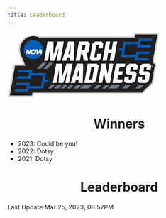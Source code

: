```yaml
---
title: Leaderboard
---
```


<link href="/rmarkdown-libs/tabwid/tabwid.css" rel="stylesheet" />

<style type="text/css">
h1 {
  text-align: center;
}
</style>

![march madness logo](march_madness_logo.png)

# Winners

-   2023: Could be you!
-   2022: Dotsy
-   2021: Dotsy

# Leaderboard

Last Update Mar 25, 2023, 08:57PM

<template id="d843a499-0df2-48dd-bb95-a0bd36a2b77b"><style>
.tabwid table{
  border-spacing:0px !important;
  border-collapse:collapse;
  line-height:1;
  margin-left:auto;
  margin-right:auto;
  border-width: 0;
  display: table;
  margin-top: 1.275em;
  margin-bottom: 1.275em;
  border-color: transparent;
}
.tabwid_left table{
  margin-left:0;
}
.tabwid_right table{
  margin-right:0;
}
.tabwid td {
    padding: 0;
}
.tabwid a {
  text-decoration: none;
}
.tabwid thead {
    background-color: transparent;
}
.tabwid tfoot {
    background-color: transparent;
}
.tabwid table tr {
background-color: transparent;
}
</style><div class="tabwid"><style>.cl-28ed9d48{}.cl-28e525a0{font-family:'Helvetica';font-size:11pt;font-weight:bold;font-style:normal;text-decoration:none;color:rgba(0, 0, 0, 1.00);background-color:transparent;}.cl-28e525b4{font-family:'Helvetica';font-size:11pt;font-weight:normal;font-style:normal;text-decoration:none;color:rgba(0, 0, 0, 1.00);background-color:transparent;}.cl-28e53e64{margin:0;text-align:center;border-bottom: 0 solid rgba(0, 0, 0, 1.00);border-top: 0 solid rgba(0, 0, 0, 1.00);border-left: 0 solid rgba(0, 0, 0, 1.00);border-right: 0 solid rgba(0, 0, 0, 1.00);padding-bottom:5pt;padding-top:5pt;padding-left:5pt;padding-right:5pt;line-height: 1;background-color:transparent;}.cl-28e589e6{width:126.3pt;background-color:transparent;vertical-align: middle;border-bottom: 0 solid rgba(0, 0, 0, 1.00);border-top: 0 solid rgba(0, 0, 0, 1.00);border-left: 0 solid rgba(0, 0, 0, 1.00);border-right: 0 solid rgba(0, 0, 0, 1.00);margin-bottom:0;margin-top:0;margin-left:0;margin-right:0;}.cl-28e589fa{width:70.1pt;background-color:transparent;vertical-align: middle;border-bottom: 0 solid rgba(0, 0, 0, 1.00);border-top: 0 solid rgba(0, 0, 0, 1.00);border-left: 0 solid rgba(0, 0, 0, 1.00);border-right: 0 solid rgba(0, 0, 0, 1.00);margin-bottom:0;margin-top:0;margin-left:0;margin-right:0;}.cl-28e589fb{width:114.7pt;background-color:transparent;vertical-align: middle;border-bottom: 0 solid rgba(0, 0, 0, 1.00);border-top: 0 solid rgba(0, 0, 0, 1.00);border-left: 0 solid rgba(0, 0, 0, 1.00);border-right: 0 solid rgba(0, 0, 0, 1.00);margin-bottom:0;margin-top:0;margin-left:0;margin-right:0;}.cl-28e589fc{width:51.1pt;background-color:transparent;vertical-align: middle;border-bottom: 0 solid rgba(0, 0, 0, 1.00);border-top: 0 solid rgba(0, 0, 0, 1.00);border-left: 0 solid rgba(0, 0, 0, 1.00);border-right: 0 solid rgba(0, 0, 0, 1.00);margin-bottom:0;margin-top:0;margin-left:0;margin-right:0;}.cl-28e58a04{width:47.4pt;background-color:transparent;vertical-align: middle;border-bottom: 0 solid rgba(0, 0, 0, 1.00);border-top: 0 solid rgba(0, 0, 0, 1.00);border-left: 0 solid rgba(0, 0, 0, 1.00);border-right: 0 solid rgba(0, 0, 0, 1.00);margin-bottom:0;margin-top:0;margin-left:0;margin-right:0;}.cl-28e58a05{width:126.3pt;background-color:transparent;vertical-align: middle;border-bottom: 0 solid rgba(0, 0, 0, 1.00);border-top: 0 solid rgba(0, 0, 0, 1.00);border-left: 0 solid rgba(0, 0, 0, 1.00);border-right: 0 solid rgba(0, 0, 0, 1.00);margin-bottom:0;margin-top:0;margin-left:0;margin-right:0;}.cl-28e58a0e{width:114.7pt;background-color:transparent;vertical-align: middle;border-bottom: 0 solid rgba(0, 0, 0, 1.00);border-top: 0 solid rgba(0, 0, 0, 1.00);border-left: 0 solid rgba(0, 0, 0, 1.00);border-right: 0 solid rgba(0, 0, 0, 1.00);margin-bottom:0;margin-top:0;margin-left:0;margin-right:0;}.cl-28e58a18{width:70.1pt;background-color:transparent;vertical-align: middle;border-bottom: 0 solid rgba(0, 0, 0, 1.00);border-top: 0 solid rgba(0, 0, 0, 1.00);border-left: 0 solid rgba(0, 0, 0, 1.00);border-right: 0 solid rgba(0, 0, 0, 1.00);margin-bottom:0;margin-top:0;margin-left:0;margin-right:0;}.cl-28e58a19{width:51.1pt;background-color:transparent;vertical-align: middle;border-bottom: 0 solid rgba(0, 0, 0, 1.00);border-top: 0 solid rgba(0, 0, 0, 1.00);border-left: 0 solid rgba(0, 0, 0, 1.00);border-right: 0 solid rgba(0, 0, 0, 1.00);margin-bottom:0;margin-top:0;margin-left:0;margin-right:0;}.cl-28e58a1a{width:47.4pt;background-color:transparent;vertical-align: middle;border-bottom: 0 solid rgba(0, 0, 0, 1.00);border-top: 0 solid rgba(0, 0, 0, 1.00);border-left: 0 solid rgba(0, 0, 0, 1.00);border-right: 0 solid rgba(0, 0, 0, 1.00);margin-bottom:0;margin-top:0;margin-left:0;margin-right:0;}.cl-28e58a1b{width:47.4pt;background-color:transparent;vertical-align: middle;border-bottom: 0 solid rgba(0, 0, 0, 1.00);border-top: 0 solid rgba(0, 0, 0, 1.00);border-left: 0 solid rgba(0, 0, 0, 1.00);border-right: 0 solid rgba(0, 0, 0, 1.00);margin-bottom:0;margin-top:0;margin-left:0;margin-right:0;}.cl-28e58a22{width:126.3pt;background-color:transparent;vertical-align: middle;border-bottom: 0 solid rgba(0, 0, 0, 1.00);border-top: 0 solid rgba(0, 0, 0, 1.00);border-left: 0 solid rgba(0, 0, 0, 1.00);border-right: 0 solid rgba(0, 0, 0, 1.00);margin-bottom:0;margin-top:0;margin-left:0;margin-right:0;}.cl-28e58a23{width:114.7pt;background-color:transparent;vertical-align: middle;border-bottom: 0 solid rgba(0, 0, 0, 1.00);border-top: 0 solid rgba(0, 0, 0, 1.00);border-left: 0 solid rgba(0, 0, 0, 1.00);border-right: 0 solid rgba(0, 0, 0, 1.00);margin-bottom:0;margin-top:0;margin-left:0;margin-right:0;}.cl-28e58a2c{width:70.1pt;background-color:transparent;vertical-align: middle;border-bottom: 0 solid rgba(0, 0, 0, 1.00);border-top: 0 solid rgba(0, 0, 0, 1.00);border-left: 0 solid rgba(0, 0, 0, 1.00);border-right: 0 solid rgba(0, 0, 0, 1.00);margin-bottom:0;margin-top:0;margin-left:0;margin-right:0;}.cl-28e58a2d{width:51.1pt;background-color:transparent;vertical-align: middle;border-bottom: 0 solid rgba(0, 0, 0, 1.00);border-top: 0 solid rgba(0, 0, 0, 1.00);border-left: 0 solid rgba(0, 0, 0, 1.00);border-right: 0 solid rgba(0, 0, 0, 1.00);margin-bottom:0;margin-top:0;margin-left:0;margin-right:0;}.cl-28e58a36{width:70.1pt;background-color:transparent;vertical-align: middle;border-bottom: 0 solid rgba(0, 0, 0, 1.00);border-top: 0 solid rgba(0, 0, 0, 1.00);border-left: 0 solid rgba(0, 0, 0, 1.00);border-right: 0 solid rgba(0, 0, 0, 1.00);margin-bottom:0;margin-top:0;margin-left:0;margin-right:0;}.cl-28e58a37{width:47.4pt;background-color:transparent;vertical-align: middle;border-bottom: 0 solid rgba(0, 0, 0, 1.00);border-top: 0 solid rgba(0, 0, 0, 1.00);border-left: 0 solid rgba(0, 0, 0, 1.00);border-right: 0 solid rgba(0, 0, 0, 1.00);margin-bottom:0;margin-top:0;margin-left:0;margin-right:0;}.cl-28e58a40{width:126.3pt;background-color:transparent;vertical-align: middle;border-bottom: 0 solid rgba(0, 0, 0, 1.00);border-top: 0 solid rgba(0, 0, 0, 1.00);border-left: 0 solid rgba(0, 0, 0, 1.00);border-right: 0 solid rgba(0, 0, 0, 1.00);margin-bottom:0;margin-top:0;margin-left:0;margin-right:0;}.cl-28e58a41{width:114.7pt;background-color:transparent;vertical-align: middle;border-bottom: 0 solid rgba(0, 0, 0, 1.00);border-top: 0 solid rgba(0, 0, 0, 1.00);border-left: 0 solid rgba(0, 0, 0, 1.00);border-right: 0 solid rgba(0, 0, 0, 1.00);margin-bottom:0;margin-top:0;margin-left:0;margin-right:0;}.cl-28e58a42{width:51.1pt;background-color:transparent;vertical-align: middle;border-bottom: 0 solid rgba(0, 0, 0, 1.00);border-top: 0 solid rgba(0, 0, 0, 1.00);border-left: 0 solid rgba(0, 0, 0, 1.00);border-right: 0 solid rgba(0, 0, 0, 1.00);margin-bottom:0;margin-top:0;margin-left:0;margin-right:0;}.cl-28e58a4a{width:51.1pt;background-color:transparent;vertical-align: middle;border-bottom: 0 solid rgba(0, 0, 0, 1.00);border-top: 0 solid rgba(0, 0, 0, 1.00);border-left: 0 solid rgba(0, 0, 0, 1.00);border-right: 0 solid rgba(0, 0, 0, 1.00);margin-bottom:0;margin-top:0;margin-left:0;margin-right:0;}.cl-28e58a4b{width:70.1pt;background-color:transparent;vertical-align: middle;border-bottom: 0 solid rgba(0, 0, 0, 1.00);border-top: 0 solid rgba(0, 0, 0, 1.00);border-left: 0 solid rgba(0, 0, 0, 1.00);border-right: 0 solid rgba(0, 0, 0, 1.00);margin-bottom:0;margin-top:0;margin-left:0;margin-right:0;}.cl-28e58a4c{width:126.3pt;background-color:transparent;vertical-align: middle;border-bottom: 0 solid rgba(0, 0, 0, 1.00);border-top: 0 solid rgba(0, 0, 0, 1.00);border-left: 0 solid rgba(0, 0, 0, 1.00);border-right: 0 solid rgba(0, 0, 0, 1.00);margin-bottom:0;margin-top:0;margin-left:0;margin-right:0;}.cl-28e58a4d{width:114.7pt;background-color:transparent;vertical-align: middle;border-bottom: 0 solid rgba(0, 0, 0, 1.00);border-top: 0 solid rgba(0, 0, 0, 1.00);border-left: 0 solid rgba(0, 0, 0, 1.00);border-right: 0 solid rgba(0, 0, 0, 1.00);margin-bottom:0;margin-top:0;margin-left:0;margin-right:0;}.cl-28e58a54{width:47.4pt;background-color:transparent;vertical-align: middle;border-bottom: 0 solid rgba(0, 0, 0, 1.00);border-top: 0 solid rgba(0, 0, 0, 1.00);border-left: 0 solid rgba(0, 0, 0, 1.00);border-right: 0 solid rgba(0, 0, 0, 1.00);margin-bottom:0;margin-top:0;margin-left:0;margin-right:0;}.cl-28e58a55{width:47.4pt;background-color:transparent;vertical-align: middle;border-bottom: 0 solid rgba(0, 0, 0, 1.00);border-top: 0 solid rgba(0, 0, 0, 1.00);border-left: 0 solid rgba(0, 0, 0, 1.00);border-right: 0 solid rgba(0, 0, 0, 1.00);margin-bottom:0;margin-top:0;margin-left:0;margin-right:0;}.cl-28e58a56{width:114.7pt;background-color:transparent;vertical-align: middle;border-bottom: 0 solid rgba(0, 0, 0, 1.00);border-top: 0 solid rgba(0, 0, 0, 1.00);border-left: 0 solid rgba(0, 0, 0, 1.00);border-right: 0 solid rgba(0, 0, 0, 1.00);margin-bottom:0;margin-top:0;margin-left:0;margin-right:0;}.cl-28e58a57{width:70.1pt;background-color:transparent;vertical-align: middle;border-bottom: 0 solid rgba(0, 0, 0, 1.00);border-top: 0 solid rgba(0, 0, 0, 1.00);border-left: 0 solid rgba(0, 0, 0, 1.00);border-right: 0 solid rgba(0, 0, 0, 1.00);margin-bottom:0;margin-top:0;margin-left:0;margin-right:0;}.cl-28e58a5e{width:51.1pt;background-color:transparent;vertical-align: middle;border-bottom: 0 solid rgba(0, 0, 0, 1.00);border-top: 0 solid rgba(0, 0, 0, 1.00);border-left: 0 solid rgba(0, 0, 0, 1.00);border-right: 0 solid rgba(0, 0, 0, 1.00);margin-bottom:0;margin-top:0;margin-left:0;margin-right:0;}.cl-28e58a5f{width:126.3pt;background-color:transparent;vertical-align: middle;border-bottom: 0 solid rgba(0, 0, 0, 1.00);border-top: 0 solid rgba(0, 0, 0, 1.00);border-left: 0 solid rgba(0, 0, 0, 1.00);border-right: 0 solid rgba(0, 0, 0, 1.00);margin-bottom:0;margin-top:0;margin-left:0;margin-right:0;}.cl-28e58a60{width:126.3pt;background-color:transparent;vertical-align: middle;border-bottom: 0 solid rgba(0, 0, 0, 1.00);border-top: 0 solid rgba(0, 0, 0, 1.00);border-left: 0 solid rgba(0, 0, 0, 1.00);border-right: 0 solid rgba(0, 0, 0, 1.00);margin-bottom:0;margin-top:0;margin-left:0;margin-right:0;}.cl-28e58a68{width:114.7pt;background-color:transparent;vertical-align: middle;border-bottom: 0 solid rgba(0, 0, 0, 1.00);border-top: 0 solid rgba(0, 0, 0, 1.00);border-left: 0 solid rgba(0, 0, 0, 1.00);border-right: 0 solid rgba(0, 0, 0, 1.00);margin-bottom:0;margin-top:0;margin-left:0;margin-right:0;}.cl-28e58a69{width:70.1pt;background-color:transparent;vertical-align: middle;border-bottom: 0 solid rgba(0, 0, 0, 1.00);border-top: 0 solid rgba(0, 0, 0, 1.00);border-left: 0 solid rgba(0, 0, 0, 1.00);border-right: 0 solid rgba(0, 0, 0, 1.00);margin-bottom:0;margin-top:0;margin-left:0;margin-right:0;}.cl-28e58a6a{width:47.4pt;background-color:transparent;vertical-align: middle;border-bottom: 0 solid rgba(0, 0, 0, 1.00);border-top: 0 solid rgba(0, 0, 0, 1.00);border-left: 0 solid rgba(0, 0, 0, 1.00);border-right: 0 solid rgba(0, 0, 0, 1.00);margin-bottom:0;margin-top:0;margin-left:0;margin-right:0;}.cl-28e58a72{width:51.1pt;background-color:transparent;vertical-align: middle;border-bottom: 0 solid rgba(0, 0, 0, 1.00);border-top: 0 solid rgba(0, 0, 0, 1.00);border-left: 0 solid rgba(0, 0, 0, 1.00);border-right: 0 solid rgba(0, 0, 0, 1.00);margin-bottom:0;margin-top:0;margin-left:0;margin-right:0;}.cl-28e58a73{width:114.7pt;background-color:transparent;vertical-align: middle;border-bottom: 0 solid rgba(0, 0, 0, 1.00);border-top: 0 solid rgba(0, 0, 0, 1.00);border-left: 0 solid rgba(0, 0, 0, 1.00);border-right: 0 solid rgba(0, 0, 0, 1.00);margin-bottom:0;margin-top:0;margin-left:0;margin-right:0;}.cl-28e58a74{width:126.3pt;background-color:transparent;vertical-align: middle;border-bottom: 0 solid rgba(0, 0, 0, 1.00);border-top: 0 solid rgba(0, 0, 0, 1.00);border-left: 0 solid rgba(0, 0, 0, 1.00);border-right: 0 solid rgba(0, 0, 0, 1.00);margin-bottom:0;margin-top:0;margin-left:0;margin-right:0;}.cl-28e58a7c{width:47.4pt;background-color:transparent;vertical-align: middle;border-bottom: 0 solid rgba(0, 0, 0, 1.00);border-top: 0 solid rgba(0, 0, 0, 1.00);border-left: 0 solid rgba(0, 0, 0, 1.00);border-right: 0 solid rgba(0, 0, 0, 1.00);margin-bottom:0;margin-top:0;margin-left:0;margin-right:0;}.cl-28e58a7d{width:70.1pt;background-color:transparent;vertical-align: middle;border-bottom: 0 solid rgba(0, 0, 0, 1.00);border-top: 0 solid rgba(0, 0, 0, 1.00);border-left: 0 solid rgba(0, 0, 0, 1.00);border-right: 0 solid rgba(0, 0, 0, 1.00);margin-bottom:0;margin-top:0;margin-left:0;margin-right:0;}.cl-28e58a7e{width:51.1pt;background-color:transparent;vertical-align: middle;border-bottom: 0 solid rgba(0, 0, 0, 1.00);border-top: 0 solid rgba(0, 0, 0, 1.00);border-left: 0 solid rgba(0, 0, 0, 1.00);border-right: 0 solid rgba(0, 0, 0, 1.00);margin-bottom:0;margin-top:0;margin-left:0;margin-right:0;}.cl-28e58a86{width:126.3pt;background-color:transparent;vertical-align: middle;border-bottom: 2pt solid rgba(102, 102, 102, 1.00);border-top: 0 solid rgba(0, 0, 0, 1.00);border-left: 0 solid rgba(0, 0, 0, 1.00);border-right: 0 solid rgba(0, 0, 0, 1.00);margin-bottom:0;margin-top:0;margin-left:0;margin-right:0;}.cl-28e58a87{width:70.1pt;background-color:transparent;vertical-align: middle;border-bottom: 2pt solid rgba(102, 102, 102, 1.00);border-top: 0 solid rgba(0, 0, 0, 1.00);border-left: 0 solid rgba(0, 0, 0, 1.00);border-right: 0 solid rgba(0, 0, 0, 1.00);margin-bottom:0;margin-top:0;margin-left:0;margin-right:0;}.cl-28e58a88{width:114.7pt;background-color:transparent;vertical-align: middle;border-bottom: 2pt solid rgba(102, 102, 102, 1.00);border-top: 0 solid rgba(0, 0, 0, 1.00);border-left: 0 solid rgba(0, 0, 0, 1.00);border-right: 0 solid rgba(0, 0, 0, 1.00);margin-bottom:0;margin-top:0;margin-left:0;margin-right:0;}.cl-28e58a90{width:51.1pt;background-color:transparent;vertical-align: middle;border-bottom: 2pt solid rgba(102, 102, 102, 1.00);border-top: 0 solid rgba(0, 0, 0, 1.00);border-left: 0 solid rgba(0, 0, 0, 1.00);border-right: 0 solid rgba(0, 0, 0, 1.00);margin-bottom:0;margin-top:0;margin-left:0;margin-right:0;}.cl-28e58a91{width:47.4pt;background-color:transparent;vertical-align: middle;border-bottom: 2pt solid rgba(102, 102, 102, 1.00);border-top: 0 solid rgba(0, 0, 0, 1.00);border-left: 0 solid rgba(0, 0, 0, 1.00);border-right: 0 solid rgba(0, 0, 0, 1.00);margin-bottom:0;margin-top:0;margin-left:0;margin-right:0;}.cl-28e58a92{width:126.3pt;background-color:transparent;vertical-align: middle;border-bottom: 0 solid rgba(0, 0, 0, 1.00);border-top: 0 solid rgba(0, 0, 0, 1.00);border-left: 0 solid rgba(0, 0, 0, 1.00);border-right: 0 solid rgba(0, 0, 0, 1.00);margin-bottom:0;margin-top:0;margin-left:0;margin-right:0;}.cl-28e58a9a{width:47.4pt;background-color:transparent;vertical-align: middle;border-bottom: 0 solid rgba(0, 0, 0, 1.00);border-top: 0 solid rgba(0, 0, 0, 1.00);border-left: 0 solid rgba(0, 0, 0, 1.00);border-right: 0 solid rgba(0, 0, 0, 1.00);margin-bottom:0;margin-top:0;margin-left:0;margin-right:0;}.cl-28e58a9b{width:51.1pt;background-color:transparent;vertical-align: middle;border-bottom: 0 solid rgba(0, 0, 0, 1.00);border-top: 0 solid rgba(0, 0, 0, 1.00);border-left: 0 solid rgba(0, 0, 0, 1.00);border-right: 0 solid rgba(0, 0, 0, 1.00);margin-bottom:0;margin-top:0;margin-left:0;margin-right:0;}.cl-28e58aa4{width:114.7pt;background-color:transparent;vertical-align: middle;border-bottom: 0 solid rgba(0, 0, 0, 1.00);border-top: 0 solid rgba(0, 0, 0, 1.00);border-left: 0 solid rgba(0, 0, 0, 1.00);border-right: 0 solid rgba(0, 0, 0, 1.00);margin-bottom:0;margin-top:0;margin-left:0;margin-right:0;}.cl-28e58aa5{width:70.1pt;background-color:transparent;vertical-align: middle;border-bottom: 0 solid rgba(0, 0, 0, 1.00);border-top: 0 solid rgba(0, 0, 0, 1.00);border-left: 0 solid rgba(0, 0, 0, 1.00);border-right: 0 solid rgba(0, 0, 0, 1.00);margin-bottom:0;margin-top:0;margin-left:0;margin-right:0;}.cl-28e58aae{width:51.1pt;background-color:transparent;vertical-align: middle;border-bottom: 0 solid rgba(0, 0, 0, 1.00);border-top: 0 solid rgba(0, 0, 0, 1.00);border-left: 0 solid rgba(0, 0, 0, 1.00);border-right: 0 solid rgba(0, 0, 0, 1.00);margin-bottom:0;margin-top:0;margin-left:0;margin-right:0;}.cl-28e58aaf{width:126.3pt;background-color:transparent;vertical-align: middle;border-bottom: 0 solid rgba(0, 0, 0, 1.00);border-top: 0 solid rgba(0, 0, 0, 1.00);border-left: 0 solid rgba(0, 0, 0, 1.00);border-right: 0 solid rgba(0, 0, 0, 1.00);margin-bottom:0;margin-top:0;margin-left:0;margin-right:0;}.cl-28e58ab0{width:114.7pt;background-color:transparent;vertical-align: middle;border-bottom: 0 solid rgba(0, 0, 0, 1.00);border-top: 0 solid rgba(0, 0, 0, 1.00);border-left: 0 solid rgba(0, 0, 0, 1.00);border-right: 0 solid rgba(0, 0, 0, 1.00);margin-bottom:0;margin-top:0;margin-left:0;margin-right:0;}.cl-28e58ab8{width:70.1pt;background-color:transparent;vertical-align: middle;border-bottom: 0 solid rgba(0, 0, 0, 1.00);border-top: 0 solid rgba(0, 0, 0, 1.00);border-left: 0 solid rgba(0, 0, 0, 1.00);border-right: 0 solid rgba(0, 0, 0, 1.00);margin-bottom:0;margin-top:0;margin-left:0;margin-right:0;}.cl-28e58ab9{width:47.4pt;background-color:transparent;vertical-align: middle;border-bottom: 0 solid rgba(0, 0, 0, 1.00);border-top: 0 solid rgba(0, 0, 0, 1.00);border-left: 0 solid rgba(0, 0, 0, 1.00);border-right: 0 solid rgba(0, 0, 0, 1.00);margin-bottom:0;margin-top:0;margin-left:0;margin-right:0;}.cl-28e58aba{width:51.1pt;background-color:transparent;vertical-align: middle;border-bottom: 0 solid rgba(0, 0, 0, 1.00);border-top: 0 solid rgba(0, 0, 0, 1.00);border-left: 0 solid rgba(0, 0, 0, 1.00);border-right: 0 solid rgba(0, 0, 0, 1.00);margin-bottom:0;margin-top:0;margin-left:0;margin-right:0;}.cl-28e58abb{width:126.3pt;background-color:transparent;vertical-align: middle;border-bottom: 0 solid rgba(0, 0, 0, 1.00);border-top: 0 solid rgba(0, 0, 0, 1.00);border-left: 0 solid rgba(0, 0, 0, 1.00);border-right: 0 solid rgba(0, 0, 0, 1.00);margin-bottom:0;margin-top:0;margin-left:0;margin-right:0;}.cl-28e58ac2{width:70.1pt;background-color:transparent;vertical-align: middle;border-bottom: 0 solid rgba(0, 0, 0, 1.00);border-top: 0 solid rgba(0, 0, 0, 1.00);border-left: 0 solid rgba(0, 0, 0, 1.00);border-right: 0 solid rgba(0, 0, 0, 1.00);margin-bottom:0;margin-top:0;margin-left:0;margin-right:0;}.cl-28e58ac3{width:47.4pt;background-color:transparent;vertical-align: middle;border-bottom: 0 solid rgba(0, 0, 0, 1.00);border-top: 0 solid rgba(0, 0, 0, 1.00);border-left: 0 solid rgba(0, 0, 0, 1.00);border-right: 0 solid rgba(0, 0, 0, 1.00);margin-bottom:0;margin-top:0;margin-left:0;margin-right:0;}.cl-28e58ac4{width:114.7pt;background-color:transparent;vertical-align: middle;border-bottom: 0 solid rgba(0, 0, 0, 1.00);border-top: 0 solid rgba(0, 0, 0, 1.00);border-left: 0 solid rgba(0, 0, 0, 1.00);border-right: 0 solid rgba(0, 0, 0, 1.00);margin-bottom:0;margin-top:0;margin-left:0;margin-right:0;}.cl-28e58ac5{width:51.1pt;background-color:transparent;vertical-align: middle;border-bottom: 2pt solid rgba(102, 102, 102, 1.00);border-top: 2pt solid rgba(102, 102, 102, 1.00);border-left: 0 solid rgba(0, 0, 0, 1.00);border-right: 0 solid rgba(0, 0, 0, 1.00);margin-bottom:0;margin-top:0;margin-left:0;margin-right:0;}.cl-28e58acc{width:114.7pt;background-color:transparent;vertical-align: middle;border-bottom: 2pt solid rgba(102, 102, 102, 1.00);border-top: 2pt solid rgba(102, 102, 102, 1.00);border-left: 0 solid rgba(0, 0, 0, 1.00);border-right: 0 solid rgba(0, 0, 0, 1.00);margin-bottom:0;margin-top:0;margin-left:0;margin-right:0;}.cl-28e58acd{width:70.1pt;background-color:transparent;vertical-align: middle;border-bottom: 2pt solid rgba(102, 102, 102, 1.00);border-top: 2pt solid rgba(102, 102, 102, 1.00);border-left: 0 solid rgba(0, 0, 0, 1.00);border-right: 0 solid rgba(0, 0, 0, 1.00);margin-bottom:0;margin-top:0;margin-left:0;margin-right:0;}.cl-28e58ace{width:126.3pt;background-color:transparent;vertical-align: middle;border-bottom: 2pt solid rgba(102, 102, 102, 1.00);border-top: 2pt solid rgba(102, 102, 102, 1.00);border-left: 0 solid rgba(0, 0, 0, 1.00);border-right: 0 solid rgba(0, 0, 0, 1.00);margin-bottom:0;margin-top:0;margin-left:0;margin-right:0;}.cl-28e58ad6{width:47.4pt;background-color:transparent;vertical-align: middle;border-bottom: 2pt solid rgba(102, 102, 102, 1.00);border-top: 2pt solid rgba(102, 102, 102, 1.00);border-left: 0 solid rgba(0, 0, 0, 1.00);border-right: 0 solid rgba(0, 0, 0, 1.00);margin-bottom:0;margin-top:0;margin-left:0;margin-right:0;}</style><table class='cl-28ed9d48'>
<thead><tr style="overflow-wrap:break-word;"><td class="cl-28e58ad6"><p class="cl-28e53e64"><span class="cl-28e525a0">Rank</span></p></td><td class="cl-28e58acd"><p class="cl-28e53e64"><span class="cl-28e525a0">Player</span></p></td><td class="cl-28e58acc"><p class="cl-28e53e64"><span class="cl-28e525a0">Teams Remaining</span></p></td><td class="cl-28e58ac5"><p class="cl-28e53e64"><span class="cl-28e525a0">Score</span></p></td><td class="cl-28e58ace"><p class="cl-28e53e64"><span class="cl-28e525a0">Best Possible Score</span></p></td></tr></thead><tbody><tr style="overflow-wrap:break-word;"><td class="cl-28e58a04"><p class="cl-28e53e64"><span class="cl-28e525b4">1</span></p></td><td class="cl-28e589fa"><p class="cl-28e53e64"><span class="cl-28e525b4">Duff</span></p></td><td class="cl-28e589fb"><p class="cl-28e53e64"><span class="cl-28e525b4">1</span></p></td><td class="cl-28e589fc"><p class="cl-28e53e64"><span class="cl-28e525b4">48</span></p></td><td class="cl-28e589e6"><p class="cl-28e53e64"><span class="cl-28e525b4">57</span></p></td></tr><tr style="overflow-wrap:break-word;"><td class="cl-28e58a55"><p class="cl-28e53e64"><span class="cl-28e525b4">2</span></p></td><td class="cl-28e58a57"><p class="cl-28e53e64"><span class="cl-28e525b4">Maddie</span></p></td><td class="cl-28e58a56"><p class="cl-28e53e64"><span class="cl-28e525b4">1</span></p></td><td class="cl-28e58a5e"><p class="cl-28e53e64"><span class="cl-28e525b4">40</span></p></td><td class="cl-28e58a5f"><p class="cl-28e53e64"><span class="cl-28e525b4">58</span></p></td></tr><tr style="overflow-wrap:break-word;"><td class="cl-28e58a37"><p class="cl-28e53e64"><span class="cl-28e525b4">3</span></p></td><td class="cl-28e58a36"><p class="cl-28e53e64"><span class="cl-28e525b4">Mike</span></p></td><td class="cl-28e58a41"><p class="cl-28e53e64"><span class="cl-28e525b4">2</span></p></td><td class="cl-28e58a42"><p class="cl-28e53e64"><span class="cl-28e525b4">36</span></p></td><td class="cl-28e58a40"><p class="cl-28e53e64"><span class="cl-28e525b4">60</span></p></td></tr><tr style="overflow-wrap:break-word;"><td class="cl-28e58a9a"><p class="cl-28e53e64"><span class="cl-28e525b4">4</span></p></td><td class="cl-28e58aa5"><p class="cl-28e53e64"><span class="cl-28e525b4">Colameco</span></p></td><td class="cl-28e58aa4"><p class="cl-28e53e64"><span class="cl-28e525b4">2</span></p></td><td class="cl-28e58a9b"><p class="cl-28e53e64"><span class="cl-28e525b4">35</span></p></td><td class="cl-28e58a92"><p class="cl-28e53e64"><span class="cl-28e525b4">61</span></p></td></tr><tr style="overflow-wrap:break-word;"><td class="cl-28e58a37"><p class="cl-28e53e64"><span class="cl-28e525b4">5</span></p></td><td class="cl-28e58a36"><p class="cl-28e53e64"><span class="cl-28e525b4">Wilent</span></p></td><td class="cl-28e58a41"><p class="cl-28e53e64"><span class="cl-28e525b4">2</span></p></td><td class="cl-28e58a42"><p class="cl-28e53e64"><span class="cl-28e525b4">32</span></p></td><td class="cl-28e58a40"><p class="cl-28e53e64"><span class="cl-28e525b4">53</span></p></td></tr><tr style="overflow-wrap:break-word;"><td class="cl-28e58a37"><p class="cl-28e53e64"><span class="cl-28e525b4">5</span></p></td><td class="cl-28e58a36"><p class="cl-28e53e64"><span class="cl-28e525b4">Rene</span></p></td><td class="cl-28e58a41"><p class="cl-28e53e64"><span class="cl-28e525b4">1</span></p></td><td class="cl-28e58a42"><p class="cl-28e53e64"><span class="cl-28e525b4">32</span></p></td><td class="cl-28e58a40"><p class="cl-28e53e64"><span class="cl-28e525b4">44</span></p></td></tr><tr style="overflow-wrap:break-word;"><td class="cl-28e58ab9"><p class="cl-28e53e64"><span class="cl-28e525b4">7</span></p></td><td class="cl-28e58ab8"><p class="cl-28e53e64"><span class="cl-28e525b4">Ry Guy</span></p></td><td class="cl-28e58ab0"><p class="cl-28e53e64"><span class="cl-28e525b4">1</span></p></td><td class="cl-28e58aae"><p class="cl-28e53e64"><span class="cl-28e525b4">31</span></p></td><td class="cl-28e58aaf"><p class="cl-28e53e64"><span class="cl-28e525b4">46</span></p></td></tr><tr style="overflow-wrap:break-word;"><td class="cl-28e58ac3"><p class="cl-28e53e64"><span class="cl-28e525b4">8</span></p></td><td class="cl-28e58ac2"><p class="cl-28e53e64"><span class="cl-28e525b4">Wong</span></p></td><td class="cl-28e58ac4"><p class="cl-28e53e64"><span class="cl-28e525b4">1</span></p></td><td class="cl-28e58aba"><p class="cl-28e53e64"><span class="cl-28e525b4">27</span></p></td><td class="cl-28e58abb"><p class="cl-28e53e64"><span class="cl-28e525b4">39</span></p></td></tr><tr style="overflow-wrap:break-word;"><td class="cl-28e58ab9"><p class="cl-28e53e64"><span class="cl-28e525b4">9</span></p></td><td class="cl-28e58ab8"><p class="cl-28e53e64"><span class="cl-28e525b4">Stumpy</span></p></td><td class="cl-28e58ab0"><p class="cl-28e53e64"><span class="cl-28e525b4">1</span></p></td><td class="cl-28e58aae"><p class="cl-28e53e64"><span class="cl-28e525b4">25</span></p></td><td class="cl-28e58aaf"><p class="cl-28e53e64"><span class="cl-28e525b4">40</span></p></td></tr><tr style="overflow-wrap:break-word;"><td class="cl-28e58a1a"><p class="cl-28e53e64"><span class="cl-28e525b4">10</span></p></td><td class="cl-28e58a18"><p class="cl-28e53e64"><span class="cl-28e525b4">Ashlee</span></p></td><td class="cl-28e58a0e"><p class="cl-28e53e64"><span class="cl-28e525b4">0</span></p></td><td class="cl-28e58a19"><p class="cl-28e53e64"><span class="cl-28e525b4">23</span></p></td><td class="cl-28e58a05"><p class="cl-28e53e64"><span class="cl-28e525b4">23</span></p></td></tr><tr style="overflow-wrap:break-word;"><td class="cl-28e58a1b"><p class="cl-28e53e64"><span class="cl-28e525b4">11</span></p></td><td class="cl-28e58a2c"><p class="cl-28e53e64"><span class="cl-28e525b4">Shelagh</span></p></td><td class="cl-28e58a23"><p class="cl-28e53e64"><span class="cl-28e525b4">1</span></p></td><td class="cl-28e58a2d"><p class="cl-28e53e64"><span class="cl-28e525b4">21</span></p></td><td class="cl-28e58a22"><p class="cl-28e53e64"><span class="cl-28e525b4">36</span></p></td></tr><tr style="overflow-wrap:break-word;"><td class="cl-28e58a37"><p class="cl-28e53e64"><span class="cl-28e525b4">12</span></p></td><td class="cl-28e58a36"><p class="cl-28e53e64"><span class="cl-28e525b4">Nate</span></p></td><td class="cl-28e58a41"><p class="cl-28e53e64"><span class="cl-28e525b4">0</span></p></td><td class="cl-28e58a42"><p class="cl-28e53e64"><span class="cl-28e525b4">18</span></p></td><td class="cl-28e58a40"><p class="cl-28e53e64"><span class="cl-28e525b4">18</span></p></td></tr><tr style="overflow-wrap:break-word;"><td class="cl-28e58a54"><p class="cl-28e53e64"><span class="cl-28e525b4">13</span></p></td><td class="cl-28e58a4b"><p class="cl-28e53e64"><span class="cl-28e525b4">Russ</span></p></td><td class="cl-28e58a4d"><p class="cl-28e53e64"><span class="cl-28e525b4">1</span></p></td><td class="cl-28e58a4a"><p class="cl-28e53e64"><span class="cl-28e525b4">17</span></p></td><td class="cl-28e58a4c"><p class="cl-28e53e64"><span class="cl-28e525b4">29</span></p></td></tr><tr style="overflow-wrap:break-word;"><td class="cl-28e58a55"><p class="cl-28e53e64"><span class="cl-28e525b4">14</span></p></td><td class="cl-28e58a57"><p class="cl-28e53e64"><span class="cl-28e525b4">Keith</span></p></td><td class="cl-28e58a56"><p class="cl-28e53e64"><span class="cl-28e525b4">0</span></p></td><td class="cl-28e58a5e"><p class="cl-28e53e64"><span class="cl-28e525b4">14</span></p></td><td class="cl-28e58a5f"><p class="cl-28e53e64"><span class="cl-28e525b4">14</span></p></td></tr><tr style="overflow-wrap:break-word;"><td class="cl-28e58a1b"><p class="cl-28e53e64"><span class="cl-28e525b4">15</span></p></td><td class="cl-28e58a2c"><p class="cl-28e53e64"><span class="cl-28e525b4">George</span></p></td><td class="cl-28e58a23"><p class="cl-28e53e64"><span class="cl-28e525b4">1</span></p></td><td class="cl-28e58a2d"><p class="cl-28e53e64"><span class="cl-28e525b4">13</span></p></td><td class="cl-28e58a22"><p class="cl-28e53e64"><span class="cl-28e525b4">22</span></p></td></tr><tr style="overflow-wrap:break-word;"><td class="cl-28e58a6a"><p class="cl-28e53e64"><span class="cl-28e525b4">16</span></p></td><td class="cl-28e58a69"><p class="cl-28e53e64"><span class="cl-28e525b4">Dotsy</span></p></td><td class="cl-28e58a68"><p class="cl-28e53e64"><span class="cl-28e525b4">1</span></p></td><td class="cl-28e58a72"><p class="cl-28e53e64"><span class="cl-28e525b4">12</span></p></td><td class="cl-28e58a60"><p class="cl-28e53e64"><span class="cl-28e525b4">24</span></p></td></tr><tr style="overflow-wrap:break-word;"><td class="cl-28e58a37"><p class="cl-28e53e64"><span class="cl-28e525b4">17</span></p></td><td class="cl-28e58a36"><p class="cl-28e53e64"><span class="cl-28e525b4">Hammer</span></p></td><td class="cl-28e58a41"><p class="cl-28e53e64"><span class="cl-28e525b4">0</span></p></td><td class="cl-28e58a42"><p class="cl-28e53e64"><span class="cl-28e525b4">11</span></p></td><td class="cl-28e58a40"><p class="cl-28e53e64"><span class="cl-28e525b4">11</span></p></td></tr><tr style="overflow-wrap:break-word;"><td class="cl-28e58a7c"><p class="cl-28e53e64"><span class="cl-28e525b4">17</span></p></td><td class="cl-28e58a7d"><p class="cl-28e53e64"><span class="cl-28e525b4">Joe</span></p></td><td class="cl-28e58a73"><p class="cl-28e53e64"><span class="cl-28e525b4">0</span></p></td><td class="cl-28e58a7e"><p class="cl-28e53e64"><span class="cl-28e525b4">11</span></p></td><td class="cl-28e58a74"><p class="cl-28e53e64"><span class="cl-28e525b4">11</span></p></td></tr><tr style="overflow-wrap:break-word;"><td class="cl-28e58a6a"><p class="cl-28e53e64"><span class="cl-28e525b4">17</span></p></td><td class="cl-28e58a69"><p class="cl-28e53e64"><span class="cl-28e525b4">Kyle</span></p></td><td class="cl-28e58a68"><p class="cl-28e53e64"><span class="cl-28e525b4">0</span></p></td><td class="cl-28e58a72"><p class="cl-28e53e64"><span class="cl-28e525b4">11</span></p></td><td class="cl-28e58a60"><p class="cl-28e53e64"><span class="cl-28e525b4">11</span></p></td></tr><tr style="overflow-wrap:break-word;"><td class="cl-28e58a6a"><p class="cl-28e53e64"><span class="cl-28e525b4">20</span></p></td><td class="cl-28e58a69"><p class="cl-28e53e64"><span class="cl-28e525b4">Kelly</span></p></td><td class="cl-28e58a68"><p class="cl-28e53e64"><span class="cl-28e525b4">0</span></p></td><td class="cl-28e58a72"><p class="cl-28e53e64"><span class="cl-28e525b4">5</span></p></td><td class="cl-28e58a60"><p class="cl-28e53e64"><span class="cl-28e525b4">5</span></p></td></tr><tr style="overflow-wrap:break-word;"><td class="cl-28e58a91"><p class="cl-28e53e64"><span class="cl-28e525b4">21</span></p></td><td class="cl-28e58a87"><p class="cl-28e53e64"><span class="cl-28e525b4">Steve</span></p></td><td class="cl-28e58a88"><p class="cl-28e53e64"><span class="cl-28e525b4">0</span></p></td><td class="cl-28e58a90"><p class="cl-28e53e64"><span class="cl-28e525b4">0</span></p></td><td class="cl-28e58a86"><p class="cl-28e53e64"><span class="cl-28e525b4">0</span></p></td></tr></tbody></table></div></template>
<div class="flextable-shadow-host" id="a492ad0a-ece9-4eba-bb9f-546905c1d600"></div>
<script>
var dest = document.getElementById("a492ad0a-ece9-4eba-bb9f-546905c1d600");
var template = document.getElementById("d843a499-0df2-48dd-bb95-a0bd36a2b77b");
var caption = template.content.querySelector("caption");
if(caption) {
  caption.style.cssText = "display:block;text-align:center;";
  var newcapt = document.createElement("p");
  newcapt.appendChild(caption)
  dest.parentNode.insertBefore(newcapt, dest.previousSibling);
}
var fantome = dest.attachShadow({mode: 'open'});
var templateContent = template.content;
fantome.appendChild(templateContent);
</script>
